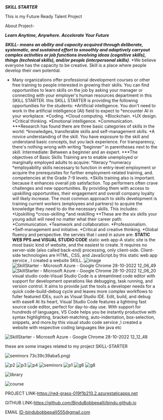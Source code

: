 ***SKILL STARTER***


This is my Future Ready Talent Project


About Project-


***Learn Anytime, Anywhere. 
Accelerate Your Future***

***SKILL- means an ability and capacity acquired through deliberate, systematic, and sustained effort to smoothly and adaptively carryout complex activities or job functions involving ideas (cognitive skills), things (technical skills), and/or people (interpersonal skills)***.
*We believe everyone has the capacity to be creative. Skill is a place where people develop their own potential.
* Many organizations offer professional development courses or other free training to people interested in growing their skills.
You can find opportunities to learn skills on the job by asking your manager or connecting with your employer's human resources department in this SKILL STARTER.
this SKILL STARTER is providing the following opportunities for the students: 
   *Artificial intelligence. You don't need to work in the artificial intelligence (AI) field to expect to *encounter AI in your workplace.
   *Coding.
   *Cloud computing.
   *Blockchain.
   *UX design. 
   *Critical thinking.
   *Emotional intelligence. 
   *Communication.
***Research has found there are three basic categories of skills in the world:
   *knowledges, transferable skills and self-management skills.
   *A novice understanding of the skill. 
You have exposure to the skill and understand basic concepts, but you lack experience. For transparency, there's nothing wrong with writing “beginner” in parentheses next to the skill. Intermediate: Between a beginner and an expert. 
***The objectives of Basic Skills Training are to enable unemployed or marginally employed adults to acquire: 
   *literacy
   *numeracy
   *employability 
skills necessary to function in entry-level employment or acquire the prerequisites for further employment-related training, and. competencies at the Grade 7-9 levels. 
*Skills training also is important. because it enhances overall job satisfaction. 
Top performers often crave challenges and new opportunities. By providing them with access to upskilling opportunities, their engagement and overall company loyalty will likely increase. 
The most common approach to skills development is training current workers (employees and partners) to acquire the knowledge they need to do the necessary skills. This includes:
   *Upskilling
   *cross-skilling
   *and reskilling
**These are the six skills your young adult will need no matter what their career path: 
   *Communication. 
   *Teamwork and collaboration.
   *Professionalism.
   *Self-management and initiative.
   *Critical and creative thinking.
   *Global fluency and perspective.
the servies that i used in azure are:
**STATIC WEB PPS and VISUAL STUDIO CODE**
static web app-A static site is the most basic kind of website, and the easiest to create. It requires no server-side (also called back-end) processing, only client-side. Client-side technologies are HTML, CSS, and JavaScript.by this static web app service , I created a website SKILL.
![image](https://user-images.githubusercontent.com/114553669/198518258-d07ead46-9195-4b75-bfd9-6be4e45d1b00.png)
![SkillStarter - Microsoft Azure - Google Chrome 28-10-2022 12_06_49](https://user-images.githubusercontent.com/114553669/198520274-9225c4e1-fc09-44d4-ae05-81d62cb70fae.png)
![SkillStarter - Microsoft Azure - Google Chrome 28-10-2022 12_06_20](https://user-images.githubusercontent.com/114553669/198520308-ea062714-e724-40fc-ab36-bf19b568c4d9.png)
visual studio code-Visual Studio Code is a streamlined code editor with support for development operations like debugging, task running, and version control. It aims to provide just the tools a developer needs for a quick code-build-debug cycle and leaves more complex workflows to fuller featured IDEs, such as Visual Studio IDE. Edit, build, and debug with ease#
At its heart, Visual Studio Code features a lightning fast source code editor, perfect for day-to-day use. With support for hundreds of languages, VS Code helps you be instantly productive with syntax highlighting, bracket-matching, auto-indentation, box-selection, snippets, and more.by this visual studo code service ,I created a website with respective coding languages like java etc

![SkillStarter - Microsoft Azure - Google Chrome 28-10-2022 12_12_48](https://user-images.githubusercontent.com/114553669/198521090-fcc4a764-c3b5-441d-893d-5d2d7ba68100.png)

these are some images related to my project SKILL-STARTER

![seminors](https://user-images.githubusercontent.com/114553669/198523553-19725fd8-5c62-4ba2-a2dd-2e65918b9821.png)
73c39c39aba5.png)

![p2](https://user-images.githubusercontent.com/114553669/198522983-e1f0a2ea-4887-4333-9500-b92b28624a9b.jpg)
![p3](https://user-images.githubusercontent.com/114553669/198522989-73a04518-0182-460f-aafa-07a4a707c8f0.jpg)
![p4](https://user-images.githubusercontent.com/114553669/198522995-582c6767-5fc9-461e-b7e7-d701f21bde33.jpg)
![seminors](https://user-images.githubusercontent.com/114553669/198523003-1d80c314-2fe0-444d-b815-3ec1f8594614.png)
![p1](https://user-images.githubusercontent.com/114553669/198523004-5c2d33a3-6e88-46b0-b2a4-1a08b325ad86.jpg)
![g6](https://user-images.githubusercontent.com/114553669/198523208-3aafc75a-3e05-4b94-9490-2f1f5e538c66.jpg)
![g8](https://user-images.githubusercontent.com/114553669/198523223-04982db0-af35-45c0-92c8-4be85be0b072.jpg)

![library](https://user-images.githubusercontent.com/114553669/198523247-c60923ef-1b45-40e8-967d-d22726c387fe.png)

![course](https://user-images.githubusercontent.com/114553669/198523350-31655375-befe-4011-bf3e-9c6ee8d45da9.png)

PROJECT LINK-https://red-grass-019f1b210.2.azurestaticapps.net

GITHUB LINK-https://github.com/BinduBobbepalli/bindu.github.io

EMAIL ID-bindubobbepalli555@gmail.com
